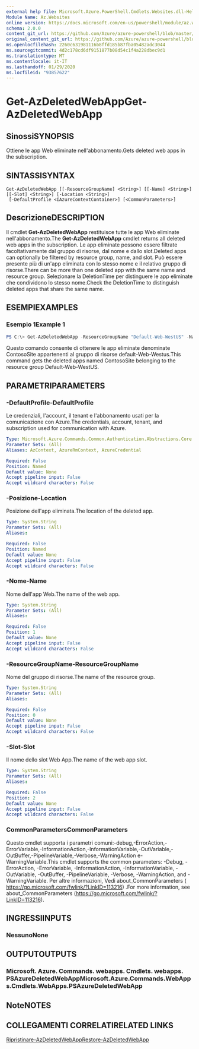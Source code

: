 ```yaml
---
external help file: Microsoft.Azure.PowerShell.Cmdlets.Websites.dll-Help.xml
Module Name: Az.Websites
online version: https://docs.microsoft.com/en-us/powershell/module/az.websites/get-azdeletedwebapp
schema: 2.0.0
content_git_url: https://github.com/Azure/azure-powershell/blob/master/src/Websites/Websites/help/Get-AzDeletedWebApp.md
original_content_git_url: https://github.com/Azure/azure-powershell/blob/master/src/Websites/Websites/help/Get-AzDeletedWebApp.md
ms.openlocfilehash: 2260c631981116b8ffd185b87fba05482adc3044
ms.sourcegitcommit: 4d2c178cd6df9151877b08d54c1f4a228dbec9d1
ms.translationtype: MT
ms.contentlocale: it-IT
ms.lasthandoff: 01/29/2020
ms.locfileid: "93857622"
---
```

# <span data-ttu-id="0ab43-101">Get-AzDeletedWebApp</span><span class="sxs-lookup"><span data-stu-id="0ab43-101">Get-AzDeletedWebApp</span></span>

## <span data-ttu-id="0ab43-102">Sinossi</span><span class="sxs-lookup"><span data-stu-id="0ab43-102">SYNOPSIS</span></span>
<span data-ttu-id="0ab43-103">Ottiene le app Web eliminate nell'abbonamento.</span><span class="sxs-lookup"><span data-stu-id="0ab43-103">Gets deleted web apps in the subscription.</span></span>

## <span data-ttu-id="0ab43-104">SINTASSI</span><span class="sxs-lookup"><span data-stu-id="0ab43-104">SYNTAX</span></span>

```
Get-AzDeletedWebApp [[-ResourceGroupName] <String>] [[-Name] <String>] [[-Slot] <String>] [-Location <String>]
 [-DefaultProfile <IAzureContextContainer>] [<CommonParameters>]
```

## <span data-ttu-id="0ab43-105">Descrizione</span><span class="sxs-lookup"><span data-stu-id="0ab43-105">DESCRIPTION</span></span>
<span data-ttu-id="0ab43-106">Il cmdlet **Get-AzDeletedWebApp** restituisce tutte le app Web eliminate nell'abbonamento.</span><span class="sxs-lookup"><span data-stu-id="0ab43-106">The **Get-AzDeletedWebApp** cmdlet returns all deleted web apps in the subscription.</span></span> <span data-ttu-id="0ab43-107">Le app eliminate possono essere filtrate facoltativamente dal gruppo di risorse, dal nome e dallo slot.</span><span class="sxs-lookup"><span data-stu-id="0ab43-107">Deleted apps can optionally be filtered by resource group, name, and slot.</span></span> <span data-ttu-id="0ab43-108">Può essere presente più di un'app eliminata con lo stesso nome e il relativo gruppo di risorse.</span><span class="sxs-lookup"><span data-stu-id="0ab43-108">There can be more than one deleted app with the same name and resource group.</span></span> <span data-ttu-id="0ab43-109">Selezionare la DeletionTime per distinguere le app eliminate che condividono lo stesso nome.</span><span class="sxs-lookup"><span data-stu-id="0ab43-109">Check the DeletionTime to distinguish deleted apps that share the same name.</span></span>

## <span data-ttu-id="0ab43-110">ESEMPI</span><span class="sxs-lookup"><span data-stu-id="0ab43-110">EXAMPLES</span></span>

### <span data-ttu-id="0ab43-111">Esempio 1</span><span class="sxs-lookup"><span data-stu-id="0ab43-111">Example 1</span></span>
```powershell
PS C:\> Get-AzDeletedWebApp -ResourceGroupName "Default-Web-WestUS" -Name "ContosoSite"
```

<span data-ttu-id="0ab43-112">Questo comando consente di ottenere le app eliminate denominate ContosoSite appartenenti al gruppo di risorse default-Web-Westus.</span><span class="sxs-lookup"><span data-stu-id="0ab43-112">This command gets the deleted apps named ContosoSite belonging to the resource group Default-Web-WestUS.</span></span>

## <span data-ttu-id="0ab43-113">PARAMETRI</span><span class="sxs-lookup"><span data-stu-id="0ab43-113">PARAMETERS</span></span>

### <span data-ttu-id="0ab43-114">-DefaultProfile</span><span class="sxs-lookup"><span data-stu-id="0ab43-114">-DefaultProfile</span></span>
<span data-ttu-id="0ab43-115">Le credenziali, l'account, il tenant e l'abbonamento usati per la comunicazione con Azure.</span><span class="sxs-lookup"><span data-stu-id="0ab43-115">The credentials, account, tenant, and subscription used for communication with Azure.</span></span>

```yaml
Type: Microsoft.Azure.Commands.Common.Authentication.Abstractions.Core.IAzureContextContainer
Parameter Sets: (All)
Aliases: AzContext, AzureRmContext, AzureCredential

Required: False
Position: Named
Default value: None
Accept pipeline input: False
Accept wildcard characters: False
```

### <span data-ttu-id="0ab43-116">-Posizione</span><span class="sxs-lookup"><span data-stu-id="0ab43-116">-Location</span></span>
<span data-ttu-id="0ab43-117">Posizione dell'app eliminata.</span><span class="sxs-lookup"><span data-stu-id="0ab43-117">The location of the deleted app.</span></span>

```yaml
Type: System.String
Parameter Sets: (All)
Aliases:

Required: False
Position: Named
Default value: None
Accept pipeline input: False
Accept wildcard characters: False
```

### <span data-ttu-id="0ab43-118">-Nome</span><span class="sxs-lookup"><span data-stu-id="0ab43-118">-Name</span></span>
<span data-ttu-id="0ab43-119">Nome dell'app Web.</span><span class="sxs-lookup"><span data-stu-id="0ab43-119">The name of the web app.</span></span>

```yaml
Type: System.String
Parameter Sets: (All)
Aliases:

Required: False
Position: 1
Default value: None
Accept pipeline input: False
Accept wildcard characters: False
```

### <span data-ttu-id="0ab43-120">-ResourceGroupName</span><span class="sxs-lookup"><span data-stu-id="0ab43-120">-ResourceGroupName</span></span>
<span data-ttu-id="0ab43-121">Nome del gruppo di risorse.</span><span class="sxs-lookup"><span data-stu-id="0ab43-121">The name of the resource group.</span></span>

```yaml
Type: System.String
Parameter Sets: (All)
Aliases:

Required: False
Position: 0
Default value: None
Accept pipeline input: False
Accept wildcard characters: False
```

### <span data-ttu-id="0ab43-122">-Slot</span><span class="sxs-lookup"><span data-stu-id="0ab43-122">-Slot</span></span>
<span data-ttu-id="0ab43-123">Il nome dello slot Web App.</span><span class="sxs-lookup"><span data-stu-id="0ab43-123">The name of the web app slot.</span></span>

```yaml
Type: System.String
Parameter Sets: (All)
Aliases:

Required: False
Position: 2
Default value: None
Accept pipeline input: False
Accept wildcard characters: False
```

### <span data-ttu-id="0ab43-124">CommonParameters</span><span class="sxs-lookup"><span data-stu-id="0ab43-124">CommonParameters</span></span>
<span data-ttu-id="0ab43-125">Questo cmdlet supporta i parametri comuni:-debug,-ErrorAction,-ErrorVariable,-InformationAction,-InformationVariable,-OutVariable,-OutBuffer,-PipelineVariable,-Verbose,-WarningAction e-WarningVariable.</span><span class="sxs-lookup"><span data-stu-id="0ab43-125">This cmdlet supports the common parameters: -Debug, -ErrorAction, -ErrorVariable, -InformationAction, -InformationVariable, -OutVariable, -OutBuffer, -PipelineVariable, -Verbose, -WarningAction, and -WarningVariable.</span></span> <span data-ttu-id="0ab43-126">Per altre informazioni, Vedi about_CommonParameters ( https://go.microsoft.com/fwlink/?LinkID=113216) .</span><span class="sxs-lookup"><span data-stu-id="0ab43-126">For more information, see about_CommonParameters (https://go.microsoft.com/fwlink/?LinkID=113216).</span></span>

## <span data-ttu-id="0ab43-127">INGRESSI</span><span class="sxs-lookup"><span data-stu-id="0ab43-127">INPUTS</span></span>

### <span data-ttu-id="0ab43-128">Nessuno</span><span class="sxs-lookup"><span data-stu-id="0ab43-128">None</span></span>

## <span data-ttu-id="0ab43-129">OUTPUT</span><span class="sxs-lookup"><span data-stu-id="0ab43-129">OUTPUTS</span></span>

### <span data-ttu-id="0ab43-130">Microsoft. Azure. Commands. webapps. Cmdlets. webapps. PSAzureDeletedWebApp</span><span class="sxs-lookup"><span data-stu-id="0ab43-130">Microsoft.Azure.Commands.WebApps.Cmdlets.WebApps.PSAzureDeletedWebApp</span></span>

## <span data-ttu-id="0ab43-131">Note</span><span class="sxs-lookup"><span data-stu-id="0ab43-131">NOTES</span></span>

## <span data-ttu-id="0ab43-132">COLLEGAMENTI CORRELATI</span><span class="sxs-lookup"><span data-stu-id="0ab43-132">RELATED LINKS</span></span>

[<span data-ttu-id="0ab43-133">Ripristinare-AzDeletedWebApp</span><span class="sxs-lookup"><span data-stu-id="0ab43-133">Restore-AzDeletedWebApp</span></span>](./Restore-AzDeletedWebApp.md)